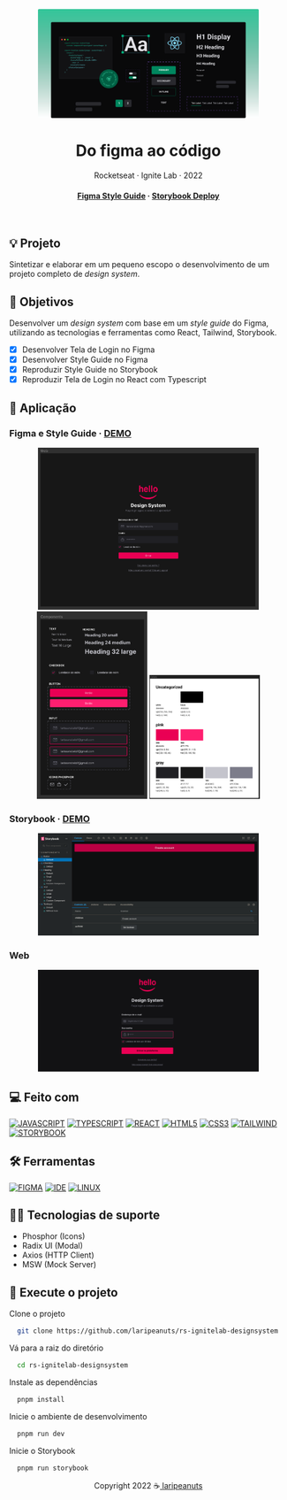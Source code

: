 <div align="center">

  <img src=".github/ignitelab-figma-ao-codigo-banner.svg" alt="logo" width="400" height="auto" />
  <h1>Do figma ao código</h1>
  <p>
    Rocketseat · Ignite Lab · 2022
  </p>

<!-- Badges -->
<p>

</p>

<h4>
    <a href="https://www.figma.com/file/6xrdqvBpvBhY0IXPyDkspc/Design-System?node-id=0%3A1" target="_blank" >Figma Style Guide</a>
  <span> · </span>
    <a href="">Storybook Deploy</a>
</h4>
</div>

<br />

## 💡 Projeto

Sintetizar e elaborar em um pequeno escopo o desenvolvimento de um projeto completo de *design system*.


<!-- [Versão em português](./README-ptbr.md) -->

## 🎯 Objetivos

Desenvolver um *design system* com base em um *style guide* do Figma, utilizando as tecnologias e ferramentas como React, Tailwind, Storybook.

- [x] Desenvolver Tela de Login no Figma
- [x] Desenvolver Style Guide no Figma
- [x] Reproduzir Style Guide no Storybook
- [x] Reproduzir Tela de Login no React com Typescript

## 🥳 Aplicação 

### Figma e Style Guide · [DEMO](https://www.figma.com/file/6xrdqvBpvBhY0IXPyDkspc/Design-System?node-id=0%3A1)

<p align="center">
  <img src="./.github/figma-01.png" alt="start" width="400">
  <img src="./.github/figma-02.png" alt="start" width="200">
  <img src="./.github/figma-03.png" alt="start" width="200">
</p>

### Storybook · [DEMO](https://ignitelab-figma-ao-codigo.vercel.app/)

<p align="center">
  <img src="./.github/storybook-01.png" alt="start" width="400">
</p>

### Web

<p align="center">
  <img src="./.github/web-01.png" alt="start" width="400">
</p>

## 💻 Feito com

[![JAVASCRIPT](https://img.shields.io/badge/JavaScript-F7DF1E?style=for-the-badge&logo=javascript&logoColor=black)](https://developer.mozilla.org/pt-BR/docs/Web/JavaScript)
[![TYPESCRIPT](https://img.shields.io/badge/TypeScript-007ACC?style=for-the-badge&logo=typescript&logoColor=white)](https://www.typescriptlang.org/)
[![REACT](https://img.shields.io/badge/React-61DAFB?style=for-the-badge&logo=react&logoColor=white)](https://pt-br.reactjs.org/)
[![HTML5](https://img.shields.io/badge/HTML5-E34F26?style=for-the-badge&logo=html5&logoColor=white)](https://developer.mozilla.org/pt-BR/docs/Web/HTML)
[![CSS3](https://img.shields.io/badge/CSS3-1572B6?style=for-the-badge&logo=css3&logoColor=white)](https://developer.mozilla.org/pt-BR/docs/Web/CSS)
[![TAILWIND](https://img.shields.io/badge/Tailwind-38B2AC?style=for-the-badge&logo=tailwind-css&logoColor=white)](https://tailwindcss.com/)
[![STORYBOOK](https://img.shields.io/badge/Storybook-FF4785?style=for-the-badge&logo=storybook&logoColor=white)](https://storybook.js.org/)

## 🛠️ Ferramentas

[![FIGMA](https://img.shields.io/badge/Figma-F24E1E?style=for-the-badge&logo=figma&logoColor=white)](https://www.figma.com/)
[![IDE](https://img.shields.io/badge/Visual_studio_code-0078D4?style=for-the-badge&logo=visual%20studio%20code&logoColor=white)](https://code.visualstudio.com/)
[![LINUX](https://img.shields.io/badge/Linux-000000?style=for-the-badge&logo=linux&logoColor=white)](https://pop.system76.com/)

## 🦸‍♂️ Tecnologias de suporte

- Phosphor (Icons)
- Radix UI (Modal)
- Axios (HTTP Client)
- MSW (Mock Server)

## 🚀 Execute o projeto

Clone o projeto

```bash
  git clone https://github.com/laripeanuts/rs-ignitelab-designsystem
```

Vá para a raiz do diretório

```bash
  cd rs-ignitelab-designsystem
```

Instale as dependências

```bash
  pnpm install
```

Inicie o ambiente de desenvolvimento

```bash
  pnpm run dev
```

Inicie o Storybook

```bash
  pnpm run storybook
```

<p align="center">Copyright 2022 ☕<a href="https://github.com/laripeanuts"> laripeanuts</a></p>